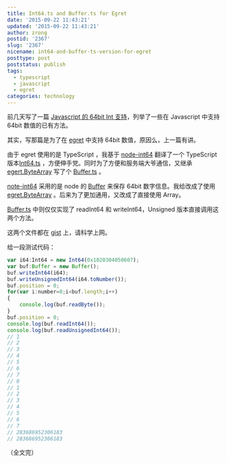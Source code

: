```yaml
---
title: Int64.ts and Buffer.ts for Egret
date: '2015-09-22 11:43:21'
updated: '2015-09-22 11:43:21'
author: zrong
postid: '2367'
slug: '2367'
nicename: int64-and-buffer-ts-version-for-egret
posttype: post
poststatus: publish
tags:
  - typescript
  - javascript
  - egret
categories: technology
---
```


前几天写了一篇 [Javascript 的 64bit Int 支持][1]，列举了一些在 Javascript 中支持 64bit 数值的已有方法。

其实，写那篇是为了在 [egret][2] 中支持 64bit 数值，原因么，上一篇有讲。

由于 egret 使用的是 TypeScript ，我基于 [node-int64][3] 翻译了一个 TypeScript 版本[Int64.ts][4] ，方便伸手党。同时为了方便和服务端大爷通信，又继承 [egert.ByteArray][6] 写了个 [Buffer.ts][5] 。

[note-int64][3] 采用的是 node 的 [Buffer][7] 来保存 64bit 数字信息。我给改成了使用 [egret.ByteArray][6] 。后来为了更加通用，又改成了直接使用 Array。

[Buffer.ts][5] 中则仅仅实现了 readInt64 和 writeInt64，Unsigned 版本直接调用这两个方法。

这两个文件都在 [gist][8] 上，请科学上网。<!--more-->

给一段测试代码：

```javascript
var i64:Int64 = new Int64(0x1020304050607);
var buf:Buffer = new Buffer();
buf.writeInt64(i64);
buf.writeUnsignedInt64(i64.toNumber());
buf.position = 0;
for(var i:number=0;i<buf.length;i++)
{
	console.log(buf.readByte());
}
buf.position = 0;
console.log(buf.readInt64());
console.log(buf.readUnsignedInt64());
// 1
// 2
// 3
// 4
// 5
// 6
// 7
// 0
// 1
// 2
// 3
// 4
// 5
// 6
// 7
// 283686952306183
// 283686952306183
```

（全文完）

[1]: https://blog.zengrong.net/post/2363.html
[2]: http://www.egret.com/
[3]: https://github.com/broofa/node-int64
[4]: https://gist.github.com/zrong/6e8d6b733158b0539bf2#file-int64-ts
[5]: https://gist.github.com/zrong/6e8d6b733158b0539bf2#file-buffer-ts
[6]: https://github.com/egret-labs/egret-core/blob/master/src/egret/utils/ByteArray.ts
[7]: https://nodejs.org/api/buffer.html
[8]: https://gist.github.com/zrong/6e8d6b733158b0539bf2
